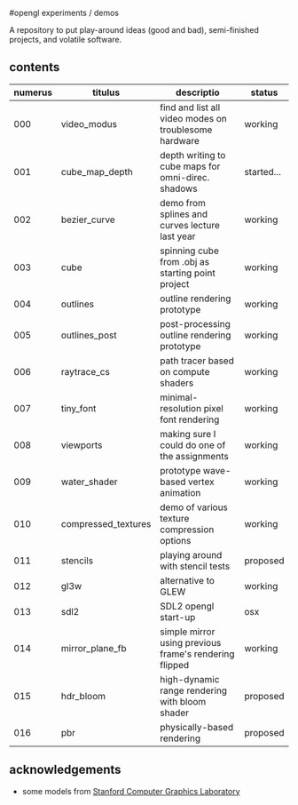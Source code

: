 #opengl experiments / demos

A repository to put play-around ideas (good and bad), semi-finished projects,
and volatile software.

## contents

| numerus | titulus             | descriptio                                            | status      |
|---------|---------------------|-------------------------------------------------------|-------------|
| 000     | video_modus         | find and list all video modes on troublesome hardware | working     |
| 001     | cube_map_depth      | depth writing to cube maps for omni-direc. shadows    | started...  |
| 002     | bezier_curve        | demo from splines and curves lecture last year        | working     |
| 003     | cube                | spinning cube from .obj as starting point project     | working     |
| 004     | outlines            | outline rendering prototype                           | working |
| 005     | outlines_post       | post-processing outline rendering prototype           | working |
| 006     | raytrace_cs         | path tracer based on compute shaders                  | working     |
| 007     | tiny_font           | minimal-resolution pixel font rendering               | working     |
| 008     | viewports           | making sure I could do one of the assignments         | working     |
| 009     | water_shader        | prototype wave-based vertex animation                 | working |
| 010     | compressed_textures | demo of various texture compression options           | working    |
| 011     | stencils | playing around with stencil tests           | proposed    |
| 012     | gl3w | alternative to GLEW           | working    |
| 013     | sdl2 | SDL2 opengl start-up | osx    |
| 014     | mirror_plane_fb | simple mirror using previous frame's rendering flipped | working    |
| 015     | hdr_bloom | high-dynamic range rendering with bloom shader | proposed    |
| 016     | pbr | physically-based rendering | proposed    |

## acknowledgements

* some models from [Stanford Computer Graphics Laboratory](http://graphics.stanford.edu/data/3Dscanrep/)
